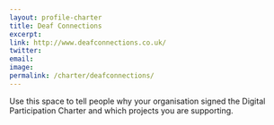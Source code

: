 ```yaml
---
layout: profile-charter
title: Deaf Connections
excerpt: 
link: http://www.deafconnections.co.uk/
twitter: 
email: 
image: 
permalink: /charter/deafconnections/
---
```


Use this space to tell people why your organisation signed the Digital Participation Charter and which projects you are supporting. 

